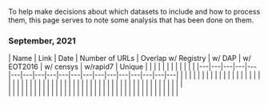 To help make decisions about which datasets to include and how to process them, this page serves to note some analysis that has been done on them.  

### September, 2021


|  Name |  Link | Date | Number of URLs  | Overlap w/ Registry | w/ DAP  | w/ EOT2016  | w/ censys  | w/rapid7  | Unique  |   |   |   |   |   |   |   |   |   |   |   |
|---|---|---|---|---|---|---|---|---|---|---|---|---|---|---|---|---|---|---|
|   |   |   |   |   |   |   |   |   |   |   |   |   |   |   |   |   |   |   |
|   |   |   |   |   |   |   |   |   |   |   |   |   |   |   |   |   |   |   |
|   |   |   |   |   |   |   |   |   |   |   |   |   |   |   |   |   |   |   |  
|   |   |   |   |   |   |   |   |   |   |   |   |   |   |   |   |   |   |   |
|   |   |   |   |   |   |   |   |   |   |   |   |   |   |   |   |   |   |   |
